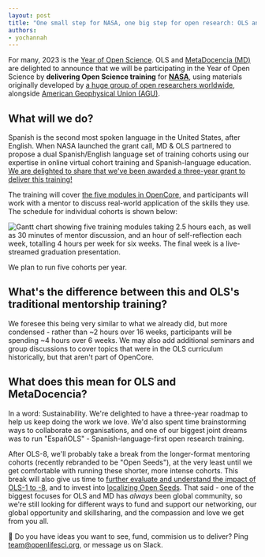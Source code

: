 ```yaml
---
layout: post
title: "One small step for NASA, one big step for open research: OLS and MetaDocencia to deliver OpenCore Science Training"
authors:
- yochannah
---
```


For many, 2023 is the [Year of Open Science](https://www.whitehouse.gov/ostp/news-updates/2023/01/11/fact-sheet-biden-harris-administration-announces-new-actions-to-advance-open-and-equitable-research/). OLS and [MetaDocencia (MD)](https://www.metadocencia.org/) are delighted to announce that we will be participating in the Year of Open Science by **delivering Open Science training** for **[NASA](https://www.nasa.gov/)**, using materials originally developed by [a huge group of open researchers worldwide](https://opensciency.github.io/sprint-content/#contributors), alongside [American Geophysical Union (AGU)](https://www.agu.org/).

## What will we do? 

Spanish is the second most spoken language in the United States, after English. When NASA launched the grant call, MD & OLS partnered to propose a dual Spanish/English language set of training cohorts using our expertise in online virtual cohort training and Spanish-language education. [We are delighted to share that we've been awarded a three-year grant to deliver this training!](https://www.nasa.gov/centers/marshall/news/releases/2023/nasa-boosts-open-science-through-innovative-training/)

The training will cover [the five modules in OpenCore](https://opensciency.github.io/sprint-content), and participants will work with a mentor to discuss real-world application of the skills they use. The schedule for individual cohorts is shown below: 

![Gantt chart showing five training modules taking 2.5 hours each, as well as 30 minutes of mentor discussion, and an hour of self-reflection each week, totalling 4 hours per week for six weeks. The final week is a live-streamed graduation presentation.](https://hackmd.io/_uploads/Hk-H2tEb2.png)
  
We plan to run five cohorts per year. 
  
## What's the difference between this and OLS's traditional mentorship training? 

We foresee this being very similar to what we already did, but more condensed - rather than ~2 hours over 16 weeks, participants will be spending ~4 hours over 6 weeks. We may also add additional seminars and group discussions to cover topics that were in the OLS curriculum historically, but that aren't part of OpenCore. 

## What does this mean for OLS and MetaDocencia? 

In a word: Sustainability. We're delighted to have a three-year roadmap to help us keep doing the work we love. We'd also spent time brainstorming ways to collaborate as organisations, and one of our biggest joint dreams was to run "EspañOLS" - Spanish-language-first open research training.

After OLS-8, we'll probably take a break from the longer-format mentoring cohorts (recently rebranded to be "Open Seeds"), at the very least until we get comfortable with running these shorter, more intense cohorts. This break will also give us time to [further evaluate and understand the impact of OLS-1 to -8](https://openlifesci.org/posts/2022/02/18/ols-is-hiring/), and to invest into [localizing Open Seeds](https://openlifesci.org/posts/2022/12/20/ECB-grant-announcement/). That said - one of the biggest focuses for OLS and MD has _always_ been global community, so we're still looking for different ways to fund and support our networking, our global opportunity and skillsharing, and the compassion and love we get from you all. 

💌 Do you have ideas you want to see, fund, commision us to deliver? Ping team@openlifesci.org, or message us on Slack. 